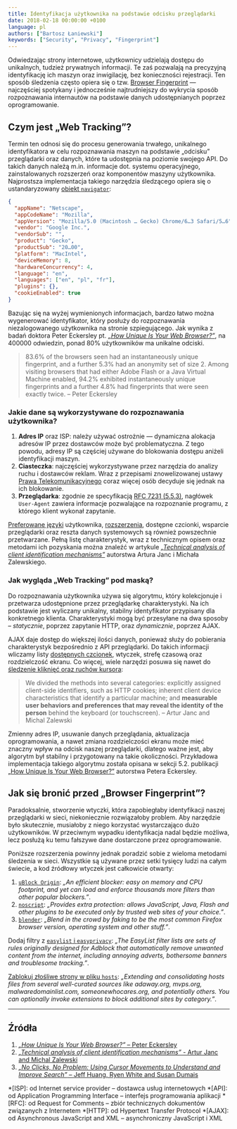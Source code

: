 ```yaml
---
title: Identyfikacja użytkownika na podstawie odcisku przeglądarki
date: 2018-02-18 00:00:00 +0100
language: pl
authors: ["Bartosz Łaniewski"]
keywords: ["Security", "Privacy", "Fingerprint"]
---
```


Odwiedzając strony internetowe, użytkownicy udzielają dostępu do unikalnych, tudzież prywatnych informacji. Te zaś pozwalają na precyzyjną identyfikację ich maszyn oraz inwigilację, bez konieczności rejestracji. Ten sposób śledzenia często opiera się o tzw. [Browser Fingerprint][1] — najczęściej spotykany i jednocześnie najtrudniejszy do wykrycia sposób rozpoznawania internautów na podstawie danych udostępnianych poprzez oprogramowanie.

## Czym jest „Web Tracking”?

Termin ten odnosi się do procesu generowania trwałego, unikalnego identyfikatora w celu rozpoznawania maszyn na podstawie „odcisku” przeglądarki oraz danych, które ta udostępnia na poziomie swojego API. Do takich danych należą m.in. informacje dot. systemu operacyjnego, zainstalowanych rozszerzeń oraz komponentów maszyny użytkownika. Najprostsza implementacja takiego narzędzia śledzącego opiera się o ustandaryzowany [obiekt `navigator`][2]:

```json
{
  "appName": "Netscape",
  "appCodeName": "Mozilla",
  "appVersion": "Mozilla/5.0 (Macintosh … Gecko) Chrome/6…3 Safari/5…6",
  "vendor": "Google Inc.",
  "vendorSub": "",
  "product": "Gecko",
  "productSub": "20…00",
  "platform": "MacIntel",
  "deviceMemory": 8,
  "hardwareConcurrency": 4,
  "language": "en",
  "languages": ["en", "pl", "fr"],
  "plugins": {},
  "cookieEnabled": true
}
```

Bazując się na wyżej wymienionych informacjach, bardzo łatwo można wygenerować identyfikator, który posłuży do rozpoznawania niezalogowanego użytkownika na stronie szpiegującego. Jak wynika z badań doktora Peter Eckersley pt. [_„How Unique Is Your Web Browser?”_][3], na 400000 odwiedzin, ponad 80% użytkowników ma unikalne odciski.

> 83.6% of the browsers seen had an instantaneously unique fingerprint, and a further 5.3% had an anonymity set of size 2. Among visiting browsers that had either Adobe Flash or a Java Virtual Machine enabled, 94.2% exhibited instantaneously unique fingerprints and a further 4.8% had fingerprints that were seen exactly twice. – Peter Eckersley

### Jakie dane są wykorzystywane do rozpoznawania użytkownika?

1.  **Adres IP** oraz ISP: należy używać ostrożnie — dynamiczna alokacja adresów IP przez dostawców może być problematyczna. Z tego powodu, adresy IP są częściej używane do blokowania dostępu aniżeli identyfikacji maszyn.
2.  **Ciasteczka**: najczęściej wykorzystywane przez narzędzia do analizy ruchu i dostawców reklam. Wraz z przepisami znowelizowanej ustawy [Prawa Telekomunikacyjnego][5] coraz więcej osób decyduje się jednak na ich blokowanie.
3.  **Przeglądarka**: zgodnie ze specyfikacją [RFC 7231 (5.5.3)][6], nagłówek `User-Agent` zawiera informacje pozwalające na rozpoznanie programu, z którego klient wykonał zapytanie.

[Preferowane języki][7] użytkownika, [rozszerzenia][8], dostępne czcionki, wsparcie przeglądarki oraz reszta danych systemowych są również powszechnie przetwarzane. Pełną listę charakterystyk, wraz z technicznym opisem oraz metodami ich pozyskania można znaleźć w artykule [_„Technical analysis of client identification mechanisms”_][4] autorstwa Artura Janc i Michała Zalewskiego.

### Jak wygląda „Web Tracking” pod maską?

Do rozpoznawania użytkownika używa się algorytmu, który kolekcjonuje i przetwarza udostępnione przez przeglądarkę charakterystyki. Na ich podstawie jest wyliczany unikalny, stabilny identyfikator przypisany dla konkretnego klienta. Charakterystyki mogą być przesyłane na dwa sposoby – _statycznie_, poprzez zapytanie HTTP, oraz _dynamicznie_, poprzez AJAX.

AJAX daje dostęp do większej ilości danych, ponieważ służy do pobierania charakterystyk bezpośrednio z API przeglądarki. Do takich informacji wliczamy listy [dostępnych czcionek][9], wtyczek, strefę czasową oraz rozdzielczość ekranu. Co więcej, wiele narzędzi posuwa się nawet do [śledzenie kliknięć oraz ruchów kursora][10]:

> We divided the methods into several categories: explicitly assigned client-side identifiers, such as HTTP cookies; inherent client device characteristics that identify a particular machine; and **measurable user behaviors and preferences that may reveal the identity of the person** behind the keyboard (or touchscreen). – Artur Janc and Michal Zalewski

Zmienny adres IP, usuwanie danych przeglądania, aktualizacja oprogramowania, a nawet zmiana rozdzielczości ekranu może mieć znaczny wpływ na odcisk naszej przeglądarki, dlatego ważne jest, aby algorytm był stabilny i przygotowany na takie okoliczności. Przykładowa implementacja takiego algorytmu została opisana w sekcji 5.2. publikacji [„How Unique Is Your Web Browser?”][3] autorstwa Petera Eckersley.

## Jak się bronić przed „Browser Fingerprint”?

Paradoksalnie, stworzenie wtyczki, która zapobiegłaby identyfikacji naszej przeglądarki w sieci, niekoniecznie rozwiązałoby problem. Aby narzędzie było skutecznie, musiałoby z niego korzystać wystarczająco dużo użytkowników. W przeciwnym wypadku identyfikacja nadal będzie możliwa, lecz posłużą ku temu fałszywe dane dostarczone przez oprogramowanie.

Poniższe rozszerzenia powinny jednak poradzić sobie z wieloma metodami śledzenia w sieci. Wszystkie są używane przez setki tysięcy ludzi na całym świecie, a kod źródłowy wtyczek jest całkowicie otwarty:

1.  [`uBlock Origin`][11]: _„An efficient blocker: easy on memory and CPU footprint, and yet can load and enforce thousands more filters than other popular blockers.”_.
2.  [`noscript`][12]: _„Provides extra protection: allows JavaScript, Java, Flash and other plugins to be executed only by trusted web sites of your choice.”_.
3.  [`blender`][13]: _„Blend in the crowd by faking to be the most common Firefox browser version, operating system and other stuff.”_.

Dodaj filtry z [`easylist` i `easyprivacy`][14]: _„The EasyList filter lists are sets of rules originally designed for Adblock that automatically remove unwanted content from the internet, including annoying adverts, bothersome banners and troublesome tracking.”_.

[Zablokuj złośliwe strony w pliku `hosts`][15]: _„Extending and consolidating hosts files from several well-curated sources like adaway.org, mvps.org, malwaredomainlist.com, someonewhocares.org, and potentially others. You can optionally invoke extensions to block additional sites by category.”_.

---

## Źródła

1.  [_„How Unique Is Your Web Browser?”_ – Peter Eckersley][3]
2.  [_„Technical analysis of client identification mechanisms”_ - Artur Janc and Michal Zalewski][4]
3.  [_„No Clicks, No Problem: Using Cursor Movements to Understand and Improve Search”_ – Jeff Huang, Ryen White and Susan Dumais][10]

[1]: https://en.wikipedia.org/wiki/Device_fingerprint "Device fingerprint – Wikipedia"
[2]: https://html.spec.whatwg.org/multipage/system-state.html#system-state-and-capabilities "HTML Standard – The Navigator object"
[3]: https://panopticlick.eff.org/static/browser-uniqueness.pdf "How Unique Is Your Web Browser? – Peter Eckersley"
[4]: https://www.chromium.org/Home/chromium-security/client-identification-mechanisms "Technical analysis of client identification mechanisms – Artur Janc and Michal Zalewski"
[5]: http://www.dziennikustaw.gov.pl/DU/2012/1445 "Ustawa z dnia 16 listopada 2012 r. o zmianie ustawy – Prawo telekomunikacyjne oraz niektórych innych ustaw"
[6]: https://tools.ietf.org/html/rfc7231#section-5.5.3 "RFC 7231 – User-Agent"
[7]: https://www.w3.org/TR/html51/webappapis.html#language-preferences "W3C Recommendation – Language preferences"
[8]: https://html.spec.whatwg.org/multipage/system-state.html#plugins-2 "HTML Standard – Plugins"
[9]: http://www.maratz.com/blog/archives/2006/08/18/detect-visitors-fonts-with-flash/ "Detect visitor’s fonts with Flash – Marko Dugonjić"
[10]: https://www.microsoft.com/en-us/research/publication/no-clicks-no-problem-using-cursor-movements-to-understand-and-improve-search-2/ "No Clicks, No Problem: Using Cursor Movements to Understand and Improve Search – Jeff Huang, Ryen White and Susan Dumais"
[11]: https://github.com/gorhill/uBlock
[12]: https://noscript.net/
[13]: https://addons.mozilla.org/en-US/firefox/addon/blender-1/
[14]: https://easylist.to/
[15]: https://github.com/StevenBlack/hosts
[16]: https://rekseto.github.io/eksperymenty/inne/javascript/2018/06/04/jak-duzo-o-tobie-wiem.html

*[ISP]: od Internet service provider – dostawca usług internetowych
*[API]: od Application Programming Interface – interfejs programowania aplikacji
*[RFC]: od Request for Comments – zbiór technicznych dokumentów związanych z Internetem
*[HTTP]: od Hypertext Transfer Protocol
*[AJAX]: od Asynchronous JavaScript and XML – asynchroniczny JavaScript i XML
